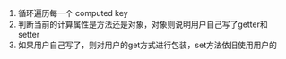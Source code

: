 1. 循环遍历每一个 computed key
2. 判断当前的计算属性是方法还是对象，对象则说明用户自己写了getter和setter
3. 如果用户自己写了，则对用户的get方式进行包装，set方法依旧使用用户的